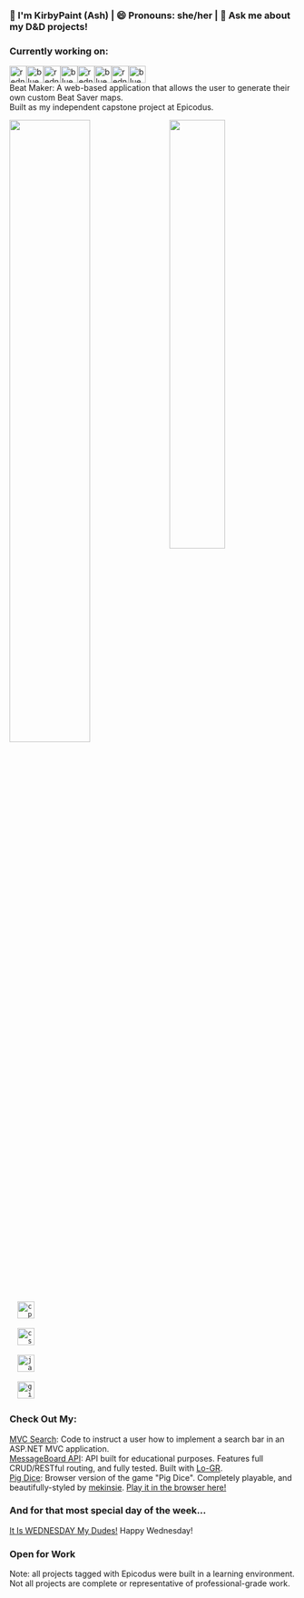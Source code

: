 ### 👋 I'm KirbyPaint (Ash) | 😄 Pronouns: she/her | 💬 Ask me about my D&D projects!

### Currently working on:
<img src="https://cdn.discordapp.com/attachments/799876599372840964/842447775345410088/rednote.png" alt="rednote" width="30"><img src="https://media.discordapp.net/attachments/799876599372840964/842448420555063356/bluenote.png" alt="bluenote" width="30"><img src="https://cdn.discordapp.com/attachments/799876599372840964/842447775345410088/rednote.png" alt="rednote" width="30"><img src="https://media.discordapp.net/attachments/799876599372840964/842448420555063356/bluenote.png" alt="bluenote" width="30"><img src="https://cdn.discordapp.com/attachments/799876599372840964/842447775345410088/rednote.png" alt="rednote" width="30"><img src="https://media.discordapp.net/attachments/799876599372840964/842448420555063356/bluenote.png" alt="bluenote" width="30"><img src="https://cdn.discordapp.com/attachments/799876599372840964/842447775345410088/rednote.png" alt="rednote" width="30"><img src="https://media.discordapp.net/attachments/799876599372840964/842448420555063356/bluenote.png" alt="bluenote" width="30">  
Beat Maker: A web-based application that allows the user to generate their own custom Beat Saver maps.  
Built as my independent capstone project at Epicodus.

<div>
  <img style="display:inline-block" src="https://github-readme-stats.vercel.app/api//?username=KirbyPaint&show_icons=true&count_private=true&theme=radical" width="53%" /><img style="display:inline-block; float:right" src="https://github-readme-stats.vercel.app/api/top-langs/?username=KirbyPaint&layout=compact&theme=radical" width="44%"/>
</div>

<div img style="center">
<code>
  <img src="https://raw.githubusercontent.com/jmnote/z-icons/master/svg/cpp.svg" alt="cplusplus" width="30" />
</code>

<code>
  <img src="https://raw.githubusercontent.com/jmnote/z-icons/master/svg/csharp.svg" alt="csharp" width="30" />
</code>

<code>
  <img src="https://raw.githubusercontent.com/jmnote/z-icons/master/svg/javascript.svg" alt="javascript" width="30" />
</code>

<code>
  <img src="https://raw.githubusercontent.com/jmnote/z-icons/master/svg/git.svg" alt="git" width="30" />
</code>
</div>

### Check Out My:  
<a href="https://github.com/KirbyPaint/ToDoList_Search">MVC Search</a>: Code to instruct a user how to implement a search bar in an ASP.NET MVC application.  
<a href="https://github.com/KirbyPaint/MessageBoard.Solution">MessageBoard API</a>: API built for educational purposes. Features full CRUD/RESTful routing, and fully tested. Built with <a href="https://github.com/Lo-GR">Lo-GR</a>.  
<a href="https://github.com/KirbyPaint/EC-W4-pig-dice">Pig Dice</a>: Browser version of the game "Pig Dice". Completely playable, and beautifully-styled by <a href="https://github.com/mekinsie">mekinsie</a>. <a href="https://mekinsie.github.io/pig-dice/">Play it in the browser here!</a> 

### And for that most special day of the week...
<a href="https://github.com/KirbyPaint/wednesday">It Is WEDNESDAY My Dudes!</a> Happy Wednesday!  

### Open for Work  
Note: all projects tagged with Epicodus were built in a learning environment. Not all projects are complete or representative of professional-grade work.

<!--
**KirbyPaint/KirbyPaint** is a ✨ _special_ ✨ repository because its `README.md` (this file) appears on your GitHub profile.

Here are some ideas to get you started:

- 🔭 I’m currently working on ...
- 🌱 I’m currently learning ...
- 👯 I’m looking to collaborate on ...
- 🤔 I’m looking for help with ...
- 💬 Ask me about ...
- 📫 How to reach me: ...
- 😄 Pronouns: ...
- ⚡ Fun fact: ...
-->
